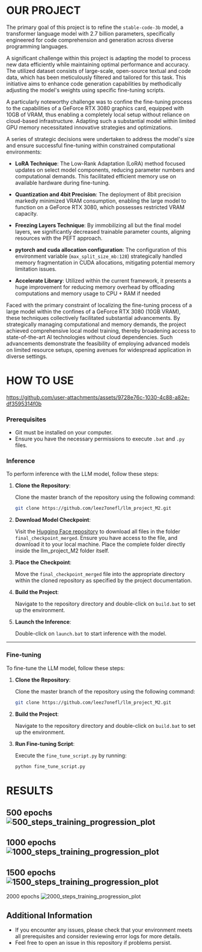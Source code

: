 # OUR PROJECT

The primary goal of this project is to refine the `stable-code-3b` model, a transformer language model with 2.7 billion parameters, specifically engineered for code comprehension and generation across diverse programming languages.

A significant challenge within this project is adapting the model to process new data efficiently while maintaining optimal performance and accuracy. The utilized dataset consists of large-scale, open-source textual and code data, which has been meticulously filtered and tailored for this task. This initiative aims to enhance code generation capabilities by methodically adjusting the model's weights using specific fine-tuning scripts. 

A particularly noteworthy challenge was to confine the fine-tuning process to the capabilities of a GeForce RTX 3080 graphics card, equipped with 10GB of VRAM, thus enabling a completely local setup without reliance on cloud-based infrastructure. Adapting such a substantial model within limited GPU memory necessitated innovative strategies and optimizations.


A series of strategic decisions were undertaken to address the model's size and ensure successful fine-tuning within constrained computational environments:

- **LoRA Technique**: The Low-Rank Adaptation (LoRA) method focused updates on select model components, reducing parameter numbers and computational demands. This facilitated efficient memory use on available hardware during fine-tuning.

- **Quantization and 4bit Precision**: The deployment of 8bit precision markedly minimized VRAM consumption, enabling the large model to function on a GeForce RTX 3080, which possesses restricted VRAM capacity.

- **Freezing Layers Technique**: By immobilizing all but the final model layers, we significantly decreased trainable parameter counts, aligning resources with the PEFT approach.

- **pytorch and cuda allocation configuration**: The configuration of this environment variable (`max_split_size_mb:128`) strategically handled memory fragmentation in CUDA allocations, mitigating potential memory limitation issues.

- **Accelerate Library**: Utilized within the current framework, it presents a huge improvement for reducing memory overhead by offloading computations and memory usage to CPU + RAM if needed
  
Faced with the primary constraint of localizing the fine-tuning process of a large model within the confines of a GeForce RTX 3080 (10GB VRAM), these techniques collectively facilitated substantial advancements. By strategically managing computational and memory demands, the project achieved comprehensive local model training, thereby broadening access to state-of-the-art AI technologies without cloud dependencies. Such advancements demonstrate the feasibility of employing advanced models on limited resource setups, opening avenues for widespread application in diverse settings.

# HOW TO USE

https://github.com/user-attachments/assets/9728e76c-1030-4c88-a82e-df3595314f0b

### Prerequisites

- Git must be installed on your computer.
- Ensure you have the necessary permissions to execute `.bat` and `.py` files.

### Inference

To perform inference with the LLM model, follow these steps:

1. **Clone the Repository**: 

   Clone the master branch of the repository using the following command:
   ```bash
   git clone https://github.com/leez7onefl/llm_project_M2.git
   ```

2. **Download Model Checkpoint**:

   Visit the [Hugging Face repository](https://huggingface.co/TeyKra/stable-code-3b-fine-tuned/tree/main) to download all files in the folder `final_checkpoint_merged`. Ensure you have access to the file, and download it to your local machine. Place the complete folder directly inside the llm_project_M2 folder itself.

3. **Place the Checkpoint**:

   Move the `final_checkpoint_merged` file into the appropriate directory within the cloned repository as specified by the project documentation.

4. **Build the Project**: 

   Navigate to the repository directory and double-click on `build.bat` to set up the environment.

5. **Launch the Inference**: 

   Double-click on `launch.bat` to start inference with the model.
   
---
### Fine-tuning

To fine-tune the LLM model, follow these steps:

1. **Clone the Repository**:

   Clone the master branch of the repository using the following command:
   ```bash
   git clone https://github.com/leez7onefl/llm_project_M2.git
   ```

2. **Build the Project**:

   Navigate to the repository directory and double-click on `build.bat` to set up the environment.

3. **Run Fine-tuning Script**: 

   Execute the `fine_tune_script.py` by running:
   ```bash
   python fine_tune_script.py
   ```

# RESULTS

500 epochs
![500_steps_training_progression_plot](https://github.com/user-attachments/assets/ffc23a99-72c4-46a3-af4d-6383400a6d34)
---

1000 epochs
![1000_steps_training_progression_plot](https://github.com/user-attachments/assets/2b32861b-fc70-4ece-adba-66ca64653179)
---

1500 epochs
![1500_steps_training_progression_plot](https://github.com/user-attachments/assets/0a70716b-0862-4fd6-affc-608f5e12c6c8)
---

2000 epochs
![2000_steps_training_progression_plot](https://github.com/user-attachments/assets/176b8a5d-7d84-49be-914c-ec9fdc4b23cd)

## Additional Information

- If you encounter any issues, please check that your environment meets all prerequisites and consider reviewing error logs for more details.
- Feel free to open an issue in this repository if problems persist.
